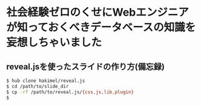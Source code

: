 # 社会経験ゼロのくせにWebエンジニアが知っておくべきデータベースの知識を妄想しちゃいました

## reveal.jsを使ったスライドの作り方(備忘録)

```bash
$ hub clone hakimel/reveal.js
$ cd /path/to/slide_dir
$ cp -rf /path/to/reveal.js/{css,js,lib,plugin}
$ 
```
